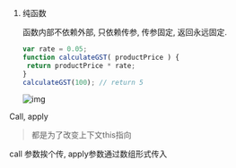1. 纯函数

   函数内部不依赖外部, 只依赖传参, 传参固定, 返回永远固定.

   ```javascript
   var rate = 0.05;
   function calculateGST( productPrice ) { 
   	return productPrice * rate;
   }
   calculateGST(100); // return 5
   ```

   ![img](https://static001.geekbang.org/resource/image/66/ed/668060b8cfdf2dd6569975d96e9ef2ed.jpg?wh=1920x1167)



Call, apply

> 都是为了改变上下文this指向

call 参数挨个传, apply参数通过数组形式传入
